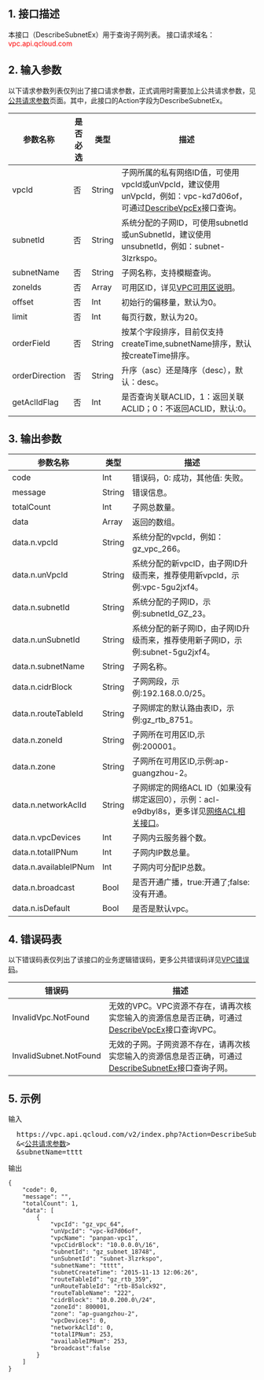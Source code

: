 ## 1. 接口描述

本接口（DescribeSubnetEx）用于查询子网列表。
接口请求域名：<font style="color:red">vpc.api.qcloud.com</font> 


## 2. 输入参数
以下请求参数列表仅列出了接口请求参数，正式调用时需要加上公共请求参数，见<a href="https://intl.cloud.tencent.com/doc/api/372/4153" title="公共请求参数">公共请求参数</a>页面。其中，此接口的Action字段为DescribeSubnetEx。

| 参数名称 | 是否必选  | 类型 | 描述 |
|---------|---------|---------|---------|
| vpcId | 否 | String | 子网所属的私有网络ID值，可使用vpcId或unVpcId，建议使用unVpcId，例如：vpc-kd7d06of，可通过<a href="http://intl.cloud.tencent.com/doc/api/245/%E6%9F%A5%E8%AF%A2%E7%A7%81%E6%9C%89%E7%BD%91%E7%BB%9C%E5%88%97%E8%A1%A8" title="DescribeVpcEx">DescribeVpcEx</a>接口查询。 |
| subnetId | 否 | String | 系统分配的子网ID，可使用subnetId或unSubnetId，建议使用unsubnetId，例如：subnet-3lzrkspo。|
| subnetName | 否 | String | 子网名称，支持模糊查询。 |
| zoneIds | 否 | Array | 可用区ID，详见<a href="https://intl.cloud.tencent.com/document/product/213/6091">VPC可用区说明</a>。 |
| offset | 否 | Int | 初始行的偏移量，默认为0。 |
| limit | 否 | Int | 每页行数，默认为20。 |
| orderField | 否 | String | 按某个字段排序，目前仅支持createTime,subnetName排序，默认按createTime排序。 |
| orderDirection | 否 | String | 升序（asc）还是降序（desc），默认：desc。 |
| getAclIdFlag | 否 | Int | 是否查询关联ACLID，1：返回关联ACLID；0：不返回ACLID，默认:0。 |

## 3. 输出参数

| 参数名称 | 类型 | 描述|
|---------|---------|---------|
| code| Int | 错误码，0: 成功，其他值: 失败。 |
| message |  String | 错误信息。 |
| totalCount |  Int |子网总数量。 |
| data | Array  | 返回的数组。 |
| data.n.vpcId | String | 系统分配的vpcId，例如：gz_vpc_266。|
| data.n.unVpcId | String | 系统分配的新vpcID，由子网ID升级而来，推荐使用新vpcId，示例:vpc-5gu2jxf4。|
| data.n.subnetId | String | 系统分配的子网ID，示例:subnetId_GZ_23。|
| data.n.unSubnetId | String | 系统分配的新子网ID，由子网ID升级而来，推荐使用新子网ID，示例:subnet-5gu2jxf4。|
| data.n.subnetName | String | 子网名称。|
| data.n.cidrBlock | String | 子网网段，示例:192.168.0.0/25。|
| data.n.routeTableId | String | 子网绑定的默认路由表ID，示例:gz_rtb_8751。|
| data.n.zoneId | String | 子网所在可用区ID,示例:200001。|
| data.n.zone | String | 子网所在可用区ID,示例:ap-guangzhou-2。|
| data.n.networkAclId | String | 子网绑定的网络ACL ID（如果没有绑定返回0），示例：acl-e9dbyl8s，更多详见<a href="https://intl.cloud.tencent.com/doc/api/245/1441" title="查询网络ACL">网络ACL相关接口</a>。|
| data.n.vpcDevices | Int | 子网内云服务器个数。|
| data.n.totalIPNum | Int | 子网内IP数总量。|
| data.n.availableIPNum | Int | 子网内可分配IP总数。|
| data.n.broadcast | Bool | 是否开通广播，true:开通了;false:没有开通。|
| data.n.isDefault | Bool | 是否是默认vpc。 |

## 4. 错误码表
以下错误码表仅列出了该接口的业务逻辑错误码，更多公共错误码详见<a href="https://intl.cloud.tencent.com/doc/api/245/4924" title="VPC错误码">VPC错误码</a>。

| 错误码 | 描述 |
|---------|---------|
| InvalidVpc.NotFound | 无效的VPC。VPC资源不存在，请再次核实您输入的资源信息是否正确，可通过<a href="http://intl.cloud.tencent.com/doc/api/245/%E6%9F%A5%E8%AF%A2%E7%A7%81%E6%9C%89%E7%BD%91%E7%BB%9C%E5%88%97%E8%A1%A8" title="DescribeVpcEx">DescribeVpcEx</a>接口查询VPC。 |
| InvalidSubnet.NotFound | 无效的子网。子网资源不存在，请再次核实您输入的资源信息是否正确，可通过<a href="http://intl.cloud.tencent.com/doc/api/245/%E6%9F%A5%E8%AF%A2%E5%AD%90%E7%BD%91%E5%88%97%E8%A1%A8" title="DescribeSubnetEx">DescribeSubnetEx</a>接口查询子网。 |

## 5. 示例

输入
<pre>
  https://vpc.api.qcloud.com/v2/index.php?Action=DescribeSubnetEx
  &<<a href="https://intl.cloud.tencent.com/doc/api/229/6976">公共请求参数</a>>
  &subnetName=tttt
</pre>

输出

```
{
    "code": 0,
    "message": "",
    "totalCount": 1,
    "data": [
        {
            "vpcId": "gz_vpc_64",
            "unVpcId": "vpc-kd7d06of",
            "vpcName": "panpan-vpc1",
            "vpcCidrBlock": "10.0.0.0\/16",
            "subnetId": "gz_subnet_18748",
            "unSubnetId": "subnet-3lzrkspo",
            "subnetName": "tttt",
            "subnetCreateTime": "2015-11-13 12:06:26",
            "routeTableId": "gz_rtb_359",
            "unRouteTableId": "rtb-85alck92",
            "routeTableName": "222",
            "cidrBlock": "10.0.200.0\/24",
            "zoneId": 800001,
            "zone": "ap-guangzhou-2",
            "vpcDevices": 0,
            "networkAclId": 0,
            "totalIPNum": 253,
            "availableIPNum": 253,
            "broadcast":false
        }
    ]
}
```

